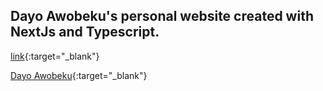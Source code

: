 ## Dayo Awobeku's personal website created with NextJs and Typescript.

[link](https://dayoawobeku.com){:target="_blank"}

[Dayo Awobeku](https://dayoawobeku.com){:target="_blank"}
